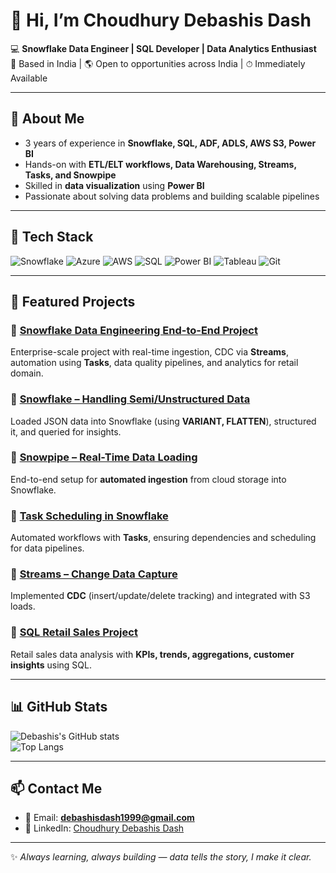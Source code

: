 # 👋 Hi, I’m Choudhury Debashis Dash  

💻 **Snowflake Data Engineer | SQL Developer | Data Analytics Enthusiast**  
📍 Based in India | 🌎 Open to opportunities across India | ⏱ Immediately Available  

---

## 🚀 About Me  

- 3 years of experience in **Snowflake, SQL, ADF, ADLS, AWS S3, Power BI**  
- Hands-on with **ETL/ELT workflows, Data Warehousing, Streams, Tasks, and Snowpipe**  
- Skilled in **data visualization** using **Power BI**  
- Passionate about solving data problems and building scalable pipelines  

---

## 🔧 Tech Stack  

![Snowflake](https://img.shields.io/badge/Snowflake-29B5E8?style=for-the-badge&logo=snowflake&logoColor=white)
![Azure](https://img.shields.io/badge/Azure-0078D4?style=for-the-badge&logo=microsoftazure&logoColor=white)
![AWS](https://img.shields.io/badge/AWS-232F3E?style=for-the-badge&logo=amazonaws&logoColor=white)
![SQL](https://img.shields.io/badge/SQL-316192?style=for-the-badge&logo=postgresql&logoColor=white)
![Power BI](https://img.shields.io/badge/PowerBI-F2C811?style=for-the-badge&logo=powerbi&logoColor=black)
![Tableau](https://img.shields.io/badge/Tableau-E97627?style=for-the-badge&logo=tableau&logoColor=white)
![Git](https://img.shields.io/badge/Git-F05032?style=for-the-badge&logo=git&logoColor=white)

---

## 📂 Featured Projects  

### 🔹 [Snowflake Data Engineering End-to-End Project](https://github.com/debashisdash1999/snowflake_data_engineering_end_to_end_project)  
Enterprise-scale project with real-time ingestion, CDC via **Streams**, automation using **Tasks**, data quality pipelines, and analytics for retail domain.  

### 🔹 [Snowflake – Handling Semi/Unstructured Data](https://github.com/debashisdash1999/snowflake_proj5_handling_semi_unstructured_data)  
Loaded JSON data into Snowflake (using **VARIANT, FLATTEN**), structured it, and queried for insights.  

### 🔹 [Snowpipe – Real-Time Data Loading](https://github.com/debashisdash1999/snowflake_proj6_snowpipe)  
End-to-end setup for **automated ingestion** from cloud storage into Snowflake.  

### 🔹 [Task Scheduling in Snowflake](https://github.com/debashisdash1999/snowflake_proj7_tasks_scheduling)  
Automated workflows with **Tasks**, ensuring dependencies and scheduling for data pipelines.  

### 🔹 [Streams – Change Data Capture](https://github.com/debashisdash1999/snowflake_proj12_streams)  
Implemented **CDC** (insert/update/delete tracking) and integrated with S3 loads.  

### 🔹 [SQL Retail Sales Project](https://github.com/debashisdash1999/SQL_retail_sale_project)  
Retail sales data analysis with **KPIs, trends, aggregations, customer insights** using SQL.  

---

## 📊 GitHub Stats  

![Debashis's GitHub stats](https://github-readme-stats.vercel.app/api?username=debashisdash1999&show_icons=true&theme=tokyonight)  
![Top Langs](https://github-readme-stats.vercel.app/api/top-langs/?username=debashisdash1999&layout=compact&theme=tokyonight)  

---

## 📫 Contact Me  

- 📧 Email: **debashisdash1999@gmail.com**  
- 💼 LinkedIn: [Choudhury Debashis Dash](https://www.linkedin.com/in/choudhury-debashis-dash-574661177)  

---

✨ *Always learning, always building — data tells the story, I make it clear.*  
